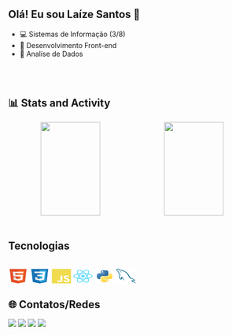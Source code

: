 ## Olá! Eu sou Laíze Santos 👋

- 💻 Sistemas de Informação (3/8)
- 🌱 Desenvolvimento Front-end
- 🌱 Analíse de Dados

<br><br>
## 📊 Stats and Activity
<div align="center">
<img width="49%" height="190px" src="https://github-readme-stats.vercel.app/api?username=Lize17&theme=dracula&hide_border=true&include_all_commits=false&count_private=true"/> <img width="49%" height="190px" src="https://github-readme-stats.vercel.app/api/top-langs/?username=Lize17&theme=dracula&hide_border=true&include_all_commits=false&count_private=true&layout=compact"/>
<br><br>
</div>

## Tecnologias 
<div style="display: inline_block"><br>
  
   <img align="center" alt="lize-HTML" height="30" width="40" src="https://raw.githubusercontent.com/devicons/devicon/master/icons/html5/html5-original.svg">
  <img align="center" alt="lize-CSS" height="30" width="40" src="https://raw.githubusercontent.com/devicons/devicon/master/icons/css3/css3-original.svg">
  <img align="center" alt="lize-Js" height="30" width="40" src="https://raw.githubusercontent.com/devicons/devicon/master/icons/javascript/javascript-plain.svg">
  <img align="center" alt="lize-React" height="30" width="40" src="https://raw.githubusercontent.com/devicons/devicon/master/icons/react/react-original.svg">
  <img align="center" alt="lize-Python" height="30" width="40" src="https://raw.githubusercontent.com/devicons/devicon/master/icons/python/python-original.svg">
  <img align="center" alt="lize-MySql" height="30" width="40" src="https://raw.githubusercontent.com/devicons/devicon/master/icons/mysql/mysql-original.svg">

 
</div>
 
## 

## 🌐 Contatos/Redes 
<div> 
  <a href="https://instagram.com/dev.lize" target="_blank"><img src="https://img.shields.io/badge/-Instagram-%23E4405F?style=for-the-badge&logo=instagram&logoColor=white" target="_blank"></a>
 <a href="https://" target="_blank"><img src="https://img.shields.io/badge/Discord-7289DA?style=for-the-badge&logo=discord&logoColor=white" target="_blank"></a> 
  <a href = "mailto:laizesantos13@gmail.com"><img src="https://img.shields.io/badge/-Gmail-%23333?style=for-the-badge&logo=gmail&logoColor=white" target="_blank"></a>
  <a href="https://https://www.linkedin.com/in/la%C3%ADze-santos/" target="_blank"><img src="https://img.shields.io/badge/-LinkedIn-%230077B5?style=for-the-badge&logo=linkedin&logoColor=white" target="_blank"></a> 
  
</div>
  
<!---
Lize17/Lize17 is a ✨ special ✨ repository because its `README.md` (this file) appears on your GitHub profile.
You can click the Preview link to take a look at your changes.
--->
